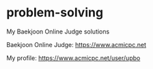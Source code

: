 # problem-solving
My Baekjoon Online Judge solutions

Baekjoon Online Judge:
https://www.acmicpc.net

My profile:
https://www.acmicpc.net/user/upbo